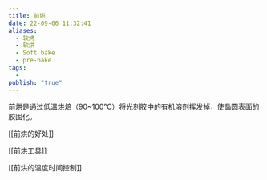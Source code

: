 ```yaml
---
title: 前烘
date: 22-09-06 11:32:41
aliases:
  - 软烤
  - 软烘
  - Soft bake
  - pre-bake
tags:
  - 
publish: "true"
---
```


前烘是通过低温烘焙（90~100℃）将光刻胶中的有机溶剂挥发掉，使晶圆表面的胶固化。

[[前烘的好处]]

[[前烘工具]]

[[前烘的温度时间控制]]
